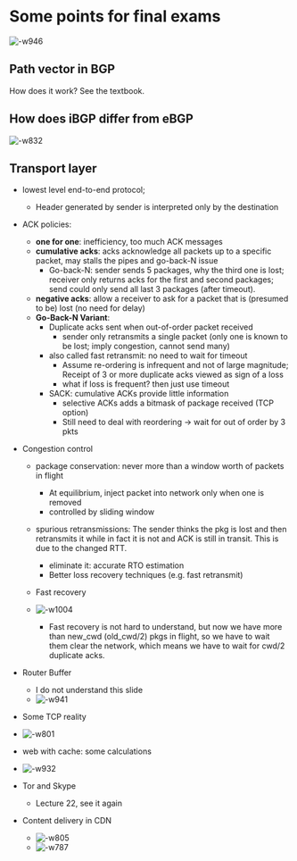 # Some points for final exams

![-w946](media/15559806551185/15559806712242.jpg)


## Path vector in BGP

How does it work? See the textbook.

## How does iBGP differ from eBGP

![-w832](media/15559806551185/15560677883548.jpg)


## Transport layer

- lowest level end-to-end protocol;
    - Header generated by sender is interpreted only by the destination
- ACK policies:
    - **one for one**: inefficiency, too much ACK messages
    - **cumulative acks**: acks acknowledge all packets up to a specific packet, may stalls the pipes and go-back-N issue
        - Go-back-N: sender sends 5 packages, why the third one is lost; receiver only returns acks for the first and second packages; send could only send all last 3 packages (after timeout).
    - **negative acks**: allow a receiver to ask for a packet that is (presumed to be) lost (no need for delay)
    - **Go-Back-N Variant**: 
        - Duplicate acks sent when out-of-order packet received
            - sender only retransmits a single packet (only one is known to be lost; imply congestion, cannot send many)
        - also called fast retransmit: no need to wait for timeout
            - Assume re-ordering is infrequent and not of large magnitude; Receipt of 3 or more duplicate acks viewed as sign of a loss
            - what if loss is frequent? then just use timeout
        - SACK: cumulative ACKs provide little information
            - selective ACKs adds a bitmask of package received (TCP option)
            - Still need to deal with reordering -> wait for out of order by 3 pkts 

- Congestion control
    - package conservation: never more than a window worth of packets in flight
        - At equilibrium, inject packet into network only when one is removed
        - controlled by sliding window
    - spurious retransmissions: The sender thinks the pkg is lost and then retransmits it while in fact it is not and ACK is still in transit. This is due to the changed RTT.
        - eliminate it: accurate RTO estimation
        - Better loss recovery techniques (e.g. fast retransmit)
    - Fast recovery
    - ![-w1004](media/15559806551185/15561362341871.jpg)

        - Fast recovery is not hard to understand, but now we have more than new_cwd (old_cwd/2) pkgs in flight, so we have to wait them clear the network, which means we have to wait for cwd/2 duplicate acks.


- Router Buffer
    - I do not understand this slide
    - ![-w941](media/15559806551185/15561496263889.jpg)


- Some TCP reality
- ![-w801](media/15559806551185/15562207412494.jpg)


- web with cache: some calculations
- ![-w932](media/15559806551185/15562209494315.jpg)

- Tor and Skype
    - Lecture 22, see it again

- Content delivery in CDN
    - ![-w805](media/15559806551185/15562401876290.jpg)
    - ![-w787](media/15559806551185/15562405306140.jpg)
